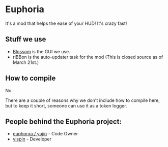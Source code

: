 # Euphoria
It's a mod that helps the ease of your HUD! It's crazy fast!

## Stuff we use

* [Blossom](https://github.com/ulypse/blossom) is the GUI we use.
* riBBon is the auto-updater task for the mod (This is closed source as of March 21st.)

## How to compile
No.

There are a couple of reasons why we don't include how to compile here, but to keep it short, someone can use it as a token logger.

## People behind the Euphoria project:
* [euphorxa / yujin](https://github.com/euphorxa) - Code Owner
* [vispin](https://github.com/vispin) - Developer

